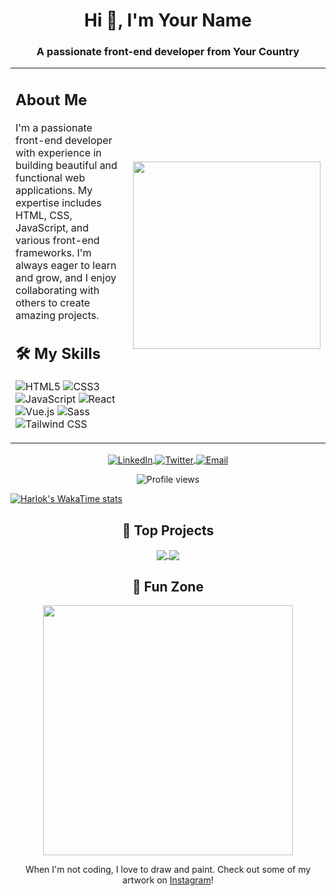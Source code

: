 <!-- Profile Header -->
<h1 align="center">Hi 👋, I'm Your Name</h1>
<h3 align="center">A passionate front-end developer from Your Country</h3>

<!-- Two-column layout -->
<table>
  <tr>
    <!-- Left Column: Text -->
    <td>
      <!-- About Me Section -->
      <h2>About Me</h2>
      <p>
        I'm a passionate front-end developer with experience in building beautiful and functional web applications. My expertise includes HTML, CSS, JavaScript, and various front-end frameworks. I'm always eager to learn and grow, and I enjoy collaborating with others to create amazing projects.
      </p>
      <!-- Skills Section -->
      <h2>🛠️ My Skills</h2>
      <p>
        <img src="https://img.shields.io/badge/-HTML5-E34F26?style=for-the-badge&logo=html5&logoColor=white" alt="HTML5"/>
        <img src="https://img.shields.io/badge/-CSS3-1572B6?style=for-the-badge&logo=css3&logoColor=white" alt="CSS3"/>
        <img src="https://img.shields.io/badge/-JavaScript-F7DF1E?style=for-the-badge&logo=javascript&logoColor=black" alt="JavaScript"/>
        <img src="https://img.shields.io/badge/-React-61DAFB?style=for-the-badge&logo=react&logoColor=black" alt="React"/>
        <img src="https://img.shields.io/badge/-Vue.js-4FC08D?style=for-the-badge&logo=vue.js&logoColor=white" alt="Vue.js"/>
        <img src="https://img.shields.io/badge/-Sass-CC6699?style=for-the-badge&logo=sass&logoColor=white" alt="Sass"/>
        <img src="https://img.shields.io/badge/-Tailwind%20CSS-38B2AC?style=for-the-badge&logo=tailwind-css&logoColor=white" alt="Tailwind CSS"/>
      </p>
    </td>
    <!-- Right Column: Image -->
    <td align="center">
      <img align="center" src="https://media.giphy.com/media/LmNwrBhejkK9EFP504/giphy.gif" width="300"/>
    </td>
  </tr>
</table>

<!-- Social Media Links -->
<p align="center">
  <a href="https://www.linkedin.com/in/your-linkedin/" target="_blank">
    <img align="center" src="https://img.shields.io/badge/-LinkedIn-blue?style=for-the-badge&logo=linkedin&logoColor=white" alt="LinkedIn"/>
  </a>
  <a href="https://twitter.com/your-twitter" target="_blank">
    <img align="center" src="https://img.shields.io/badge/-Twitter-blue?style=for-the-badge&logo=twitter&logoColor=white" alt="Twitter"/>
  </a>
  <a href="mailto:your-email@gmail.com" target="_blank">
    <img align="center" src="https://img.shields.io/badge/-Gmail-red?style=for-the-badge&logo=gmail&logoColor=white" alt="Email"/>
  </a>
</p>

<!-- Visitor Badge -->
<p align="center"> 
  <img src="https://komarev.com/ghpvc/?username=your-username&label=Profile%20views&color=0e75b6&style=flat" alt="Profile views" />
</p>

<!-- GitHub Stats -->
[![Harlok's WakaTime stats](https://github-readme-stats.vercel.app/api/wakatime?username=ffflabs)](https://github.com/anuraghazr/github-readme-stats)

<!-- Top Projects -->
<h2 align="center">🚀 Top Projects</h2>
<p align="center">
  <a href="https://github.com/your-username/project1">
    <img align="center" src="https://github-readme-stats.vercel.app/api/pin/?username=your-username&repo=project1&theme=radical" />
  </a>
  <a href="https://github.com/your-username/project2">
    <img align="center" src="https://github-readme-stats.vercel.app/api/pin/?username=your-username&repo=project2&theme=radical" />
  </a>
</p>

<!-- Fun Section -->
<h2 align="center">🎨 Fun Zone</h2>
<p align="center">
  <img src="https://media.giphy.com/media/3oriO0OEd9QIDdllqo/giphy.gif" width="400" />
</p>
<p align="center">
  When I'm not coding, I love to draw and paint. Check out some of my artwork on <a href="https://www.instagram.com/your-art-profile/" target="_blank">Instagram</a>!
</p>

